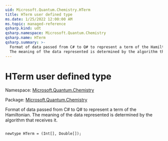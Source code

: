 ```yaml
---
uid: Microsoft.Quantum.Chemistry.HTerm
title: HTerm user defined type
ms.date: 1/25/2022 12:00:00 AM
ms.topic: managed-reference
qsharp.kind: udt
qsharp.namespace: Microsoft.Quantum.Chemistry
qsharp.name: HTerm
qsharp.summary: >-
  Format of data passed from C# to Q# to represent a term of the Hamiltonian.
  The meaning of the data represented is determined by the algorithm that receives it.
---
```


# HTerm user defined type

Namespace: [Microsoft.Quantum.Chemistry](xref:Microsoft.Quantum.Chemistry)

Package: [Microsoft.Quantum.Chemistry](https://nuget.org/packages/Microsoft.Quantum.Chemistry)


Format of data passed from C# to Q# to represent a term of the Hamiltonian.The meaning of the data represented is determined by the algorithm that receives it.

```qsharp

newtype HTerm = (Int[], Double[]);
```

